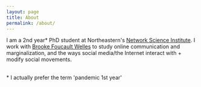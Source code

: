```yaml
---
layout: page
title: About
permalink: /about/
---
```


I am a 2nd year* PhD student at Northeastern's [Network Science Institute](https://www.networkscienceinstitute.org/). I work with [Brooke Foucault Welles](http://brooke-welles.squarespace.com/) to study online communication and marginalization, and the ways social media/the Internet interact with + modify social movements. 

<br>
* I actually prefer the term 'pandemic 1st year'
